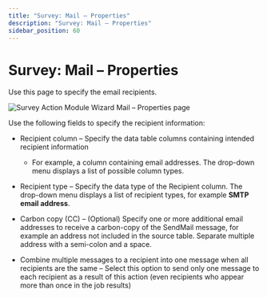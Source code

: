 ```yaml
---
title: "Survey: Mail – Properties"
description: "Survey: Mail – Properties"
sidebar_position: 60
---
```


# Survey: Mail – Properties

Use this page to specify the email recipients.

![Survey Action Module Wizard Mail – Properties page](/images/accessanalyzer/11.6/admin/action/survey/mailproperties.webp)

Use the following fields to specify the recipient information:

- Recipient column – Specify the data table columns containing intended recipient information

    - For example, a column containing email addresses. The drop-down menu displays a list of
      possible column types.

- Recipient type – Specify the data type of the Recipient column. The drop-down menu displays a list
  of recipient types, for example **SMTP email address**.
- Carbon copy (CC) – (Optional) Specify one or more additional email addresses to receive a
  carbon-copy of the SendMail message, for example an address not included in the source table.
  Separate multiple address with a semi-colon and a space.
- Combine multiple messages to a recipient into one message when all recipients are the same –
  Select this option to send only one message to each recipient as a result of this action (even
  recipients who appear more than once in the job results)
